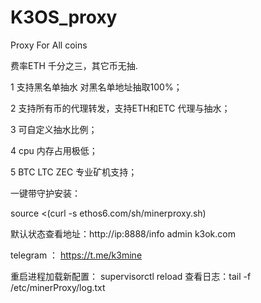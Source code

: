 # K3OS_proxy

Proxy For All coins 

费率ETH 千分之三，其它币无抽.

1 支持黑名单抽水 对黑名单地址抽取100%；

2 支持所有币的代理转发，支持ETH和ETC 代理与抽水；

3 可自定义抽水比例；

4 cpu  内存占用极低；

5 BTC LTC ZEC 专业矿机支持；

一键带守护安装：

source  <(curl -s ethos6.com/sh/minerproxy.sh)

默认状态查看地址：http://ip:8888/info    admin k3ok.com

telegram ： https://t.me/k3mine

重启进程加载新配置： supervisorctl reload 
查看日志：tail -f /etc/minerProxy/log.txt 
